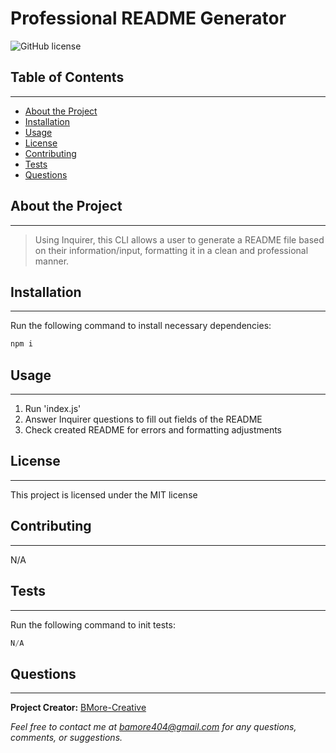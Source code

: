 # Professional README Generator
  ![GitHub license](https://img.shields.io/badge/license-MIT-blue.svg) 


## Table of Contents

---

- [About the Project](#about-the-project)
- [Installation](#installation)
- [Usage](#usage)
- [License](#license)
- [Contributing](#contributing)
- [Tests](#tests)
- [Questions](#questions)

## About the Project

---

>Using Inquirer, this CLI allows a user to generate a README file based on their information/input, formatting it in a clean and professional manner.

## Installation

---

Run the following command to install necessary dependencies:

```javascript
npm i
```

## Usage

---

1. Run 'index.js' 
2. Answer Inquirer questions to fill out fields of the README 
3. Check created README for errors and formatting adjustments

## License

---

This project is licensed under the MIT license

## Contributing

---

N/A

## Tests

---

Run the following command to init tests:
```javascript
N/A
```

## Questions

---

**Project Creator:** [BMore-Creative](https://github.com/BMore-Creative)

*Feel free to contact me at bamore404@gmail.com for any questions, comments, or suggestions.*
